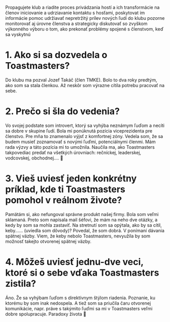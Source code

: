 Propagujete klub a riadite proces privádzania hostí a ich transformácie na členov
iniciovanie a udrziavanie kontaktu s hosťami, poskytovat im informácie
pomoc udržiavať nepretržitý prílev nových ľudí do klubu
pozorne monitorovať aj úrovne členstva a strategicky diskutovať so zvyškom výkonného výboru o tom, ako prekonať problémy spojené s členstvom, keď sa vyskytnú

# 1. Ako si sa dozvedela o Toastmasters?
Do klubu ma pozval Jozef Takáč (člen TMKE). Bolo to dva roky predtým, ako som sa stala členkou. Až neskôr som výrazne cítila potrebu pracovať na sebe. 

# 2. Prečo si šla do vedenia?
Vo svojej podstate som introvert, ktorý sa vyhýba neznámym ľuďom a necíti sa dobre v skupine ľudí. Bola mi ponúknutá pozícia viceprezidenta pre členstvo. Pre mňa to znamenalo výjsť z komfortnej zóny. Vedela som, že sa budem musieť zoznamovať s novými ľuďmi, potenciálnymi členmi. 
Mám rada výzvy a táto pozícia mi to umožnila. Naučila ma, ako Toastmasters takpovediac predať na všetkých úrovniach: rečníckej, leaderskej, vodcovskej, obchodnej.... 🙂

# 3. Vieš uviesť jeden konkrétny príklad, kde ti Toastmasters pomohol v reálnom živote?
Pamätám si, ako nefungoval správne produkt našej firmy. Bola som veľmi sklamaná. Preto som napísala mail šéfovi, že mám na neho dve otázky, a kedy by som sa mohla zastaviť. 
Na stretnutí som sa opýtala, ako by sa cítil, keby...... (uviedla som dôvody)? Povedal, že som dobrá. V ponímaní dávania spätnej väzby. 
Viem, že keby nebolo Toastmasters, nevyužila by som možnosť takejto otvorenej spätnej väzby.

# 4. Môžeš uviesť jednu-dve veci, ktoré si o sebe vďaka Toastmasters zistila?
Áno. Že sa vyhýbam ľuďom s direktívnym štýlom riadenia. Poznanie, ku ktorému by som inak nedospela. A tiež som sa priučila čaru otvorenej komunikácie, napr. práve s takýmito ľuďmi sa mi v Toastmasters veľmi dobre spolupracuje. Paradoxy života 🙂